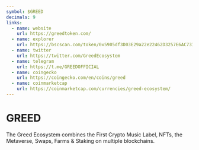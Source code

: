 ```yaml
---
symbol: $GREED
decimals: 9
links:
  - name: website
    url: https://greedtoken.com/
  - name: explorer
    url: https://bscscan.com/token/0x5905df3D03E29a22e22462D3257E6AC731E22C15
  - name: twitter
    url: https://twitter.com/GreedEcosystem
  - name: telegram
    url: https://t.me/GREEDOFFICIAL
  - name: coingecko
    url: https://coingecko.com/en/coins/greed
  - name: coinmarketcap
    url: https://coinmarketcap.com/currencies/greed-ecosystem/
---
```


# GREED

The Greed Ecosystem combines the First Crypto Music Label, NFTs, the Metaverse, Swaps, Farms & Staking on multiple blockchains.

